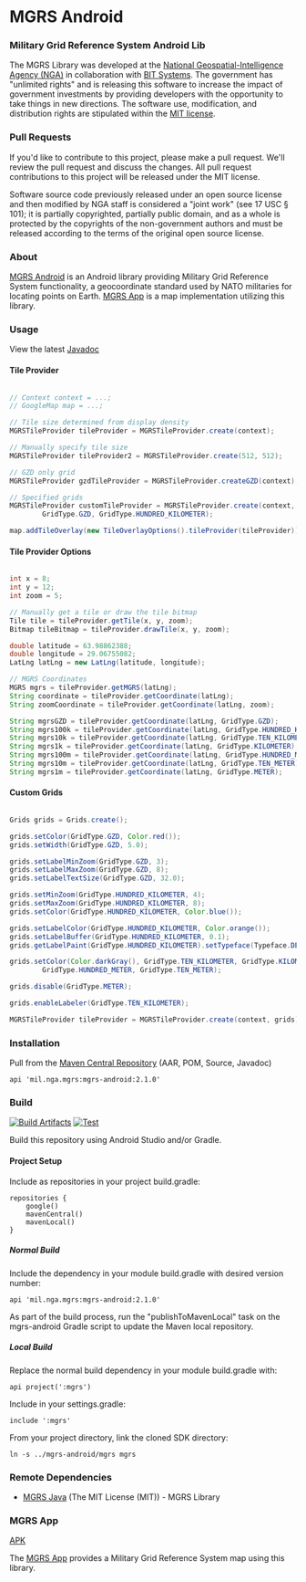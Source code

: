 # MGRS Android

### Military Grid Reference System Android Lib ####

The MGRS Library was developed at the [National Geospatial-Intelligence Agency (NGA)](http://www.nga.mil/) in collaboration with [BIT Systems](https://www.caci.com/bit-systems/). The government has "unlimited rights" and is releasing this software to increase the impact of government investments by providing developers with the opportunity to take things in new directions. The software use, modification, and distribution rights are stipulated within the [MIT license](http://choosealicense.com/licenses/mit/).

### Pull Requests ###
If you'd like to contribute to this project, please make a pull request. We'll review the pull request and discuss the changes. All pull request contributions to this project will be released under the MIT license.

Software source code previously released under an open source license and then modified by NGA staff is considered a "joint work" (see 17 USC § 101); it is partially copyrighted, partially public domain, and as a whole is protected by the copyrights of the non-government authors and must be released according to the terms of the original open source license.

### About ###

[MGRS Android](http://ngageoint.github.io/mgrs-android/) is an Android library providing Military Grid Reference System functionality, a geocoordinate standard used by NATO militaries for locating points on Earth.  [MGRS App](https://github.com/ngageoint/mgrs-android/tree/master/app) is a map implementation utilizing this library.

### Usage ###

View the latest [Javadoc](http://ngageoint.github.io/mgrs-android/docs/api/)

#### Tile Provider ####

```java

// Context context = ...;
// GoogleMap map = ...;

// Tile size determined from display density
MGRSTileProvider tileProvider = MGRSTileProvider.create(context);

// Manually specify tile size
MGRSTileProvider tileProvider2 = MGRSTileProvider.create(512, 512);

// GZD only grid
MGRSTileProvider gzdTileProvider = MGRSTileProvider.createGZD(context);

// Specified grids
MGRSTileProvider customTileProvider = MGRSTileProvider.create(context,
        GridType.GZD, GridType.HUNDRED_KILOMETER);

map.addTileOverlay(new TileOverlayOptions().tileProvider(tileProvider));

```

#### Tile Provider Options ####

```java

int x = 8;
int y = 12;
int zoom = 5;

// Manually get a tile or draw the tile bitmap
Tile tile = tileProvider.getTile(x, y, zoom);
Bitmap tileBitmap = tileProvider.drawTile(x, y, zoom);

double latitude = 63.98862388;
double longitude = 29.06755082;
LatLng latLng = new LatLng(latitude, longitude);

// MGRS Coordinates
MGRS mgrs = tileProvider.getMGRS(latLng);
String coordinate = tileProvider.getCoordinate(latLng);
String zoomCoordinate = tileProvider.getCoordinate(latLng, zoom);

String mgrsGZD = tileProvider.getCoordinate(latLng, GridType.GZD);
String mgrs100k = tileProvider.getCoordinate(latLng, GridType.HUNDRED_KILOMETER);
String mgrs10k = tileProvider.getCoordinate(latLng, GridType.TEN_KILOMETER);
String mgrs1k = tileProvider.getCoordinate(latLng, GridType.KILOMETER);
String mgrs100m = tileProvider.getCoordinate(latLng, GridType.HUNDRED_METER);
String mgrs10m = tileProvider.getCoordinate(latLng, GridType.TEN_METER);
String mgrs1m = tileProvider.getCoordinate(latLng, GridType.METER);

```

#### Custom Grids ####

```java

Grids grids = Grids.create();

grids.setColor(GridType.GZD, Color.red());
grids.setWidth(GridType.GZD, 5.0);

grids.setLabelMinZoom(GridType.GZD, 3);
grids.setLabelMaxZoom(GridType.GZD, 8);
grids.setLabelTextSize(GridType.GZD, 32.0);

grids.setMinZoom(GridType.HUNDRED_KILOMETER, 4);
grids.setMaxZoom(GridType.HUNDRED_KILOMETER, 8);
grids.setColor(GridType.HUNDRED_KILOMETER, Color.blue());

grids.setLabelColor(GridType.HUNDRED_KILOMETER, Color.orange());
grids.setLabelBuffer(GridType.HUNDRED_KILOMETER, 0.1);
grids.getLabelPaint(GridType.HUNDRED_KILOMETER).setTypeface(Typeface.DEFAULT_BOLD);

grids.setColor(Color.darkGray(), GridType.TEN_KILOMETER, GridType.KILOMETER,
        GridType.HUNDRED_METER, GridType.TEN_METER);

grids.disable(GridType.METER);

grids.enableLabeler(GridType.TEN_KILOMETER);

MGRSTileProvider tileProvider = MGRSTileProvider.create(context, grids);

```

### Installation ###

Pull from the [Maven Central Repository](http://search.maven.org/#artifactdetails|mil.nga.mgrs|mgrs-android|2.1.0|aar) (AAR, POM, Source, Javadoc)

    api 'mil.nga.mgrs:mgrs-android:2.1.0'

### Build ###

[![Build Artifacts](https://github.com/ngageoint/mgrs-android/workflows/Build%20Artifacts/badge.svg)](https://github.com/ngageoint/mgrs-android/actions/workflows/build-artifacts.yml)
[![Test](https://github.com/ngageoint/mgrs-android/workflows/Test/badge.svg)](https://github.com/ngageoint/mgrs-android/actions/workflows/test.yml)

Build this repository using Android Studio and/or Gradle.

#### Project Setup ####

Include as repositories in your project build.gradle:

    repositories {
        google()
        mavenCentral()
        mavenLocal()
    }

##### Normal Build #####

Include the dependency in your module build.gradle with desired version number:

    api 'mil.nga.mgrs:mgrs-android:2.1.0'

As part of the build process, run the "publishToMavenLocal" task on the mgrs-android Gradle script to update the Maven local repository.

##### Local Build #####

Replace the normal build dependency in your module build.gradle with:

    api project(':mgrs')

Include in your settings.gradle:

    include ':mgrs'

From your project directory, link the cloned SDK directory:

    ln -s ../mgrs-android/mgrs mgrs

### Remote Dependencies ###

* [MGRS Java](https://github.com/ngageoint/mgrs-java) (The MIT License (MIT)) - MGRS Library

### MGRS App ###

[APK](https://github.com/ngageoint/mgrs-android/releases/latest/download/mgrs.apk)

The [MGRS App](https://github.com/ngageoint/mgrs-android/tree/master/app) provides a Military Grid Reference System map using this library.
